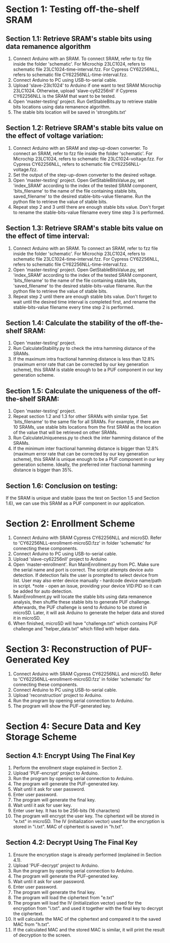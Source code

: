 
# Section 1: Testing off-the-shelf SRAM
## Section 1.1:  Retrieve SRAM's stable bits using data remanence algorithm
1. Connect Arduino with an SRAM. To connect SRAM, refer to fzz file inside the folder 'schematic'. For Microchip 23LC1024, refers to schematic file 23LC1024-time-interval.fzz. For Cypress CY62256NLL, refers to schematic file CY62256NLL-time-interval.fzz.
2. Connect Arduino to PC using USB-to-serial cable.
3. Upload 'slave-23lc1024' to Arduino if one want to test SRAM Microchip 23LC1024. Otherwise, upload 'slave-cy62256nll' if Cypress CY62256NLL is the SRAM that want to be tested.
4. Open 'master-testing' project. Run GetStableBits.py to retrieve stable bits locations using data remanence algorithm.
5. The stable bits location will be saved in 'strongbits.txt'

## Section 1.2:  Retrieve SRAM's stable bits value on the effect of voltage variation:
1. Connect Arduino with an SRAM and step-up-down converter. To connect an SRAM, refer to fzz file inside the folder 'schematic'. For Microchip 23LC1024, refers to schematic file 23LC1024-voltage.fzz. For Cypress CY62256NLL, refers to schematic file CY62256NLL-voltage.fzz.
2. Set the output of the step-up-down converter to the desired voltage.
3. Open 'master-testing' project. Open GetStableBitsValue.py, set 'index_SRAM' according to the index of the tested SRAM component, 'bits_filename' to the name of the file containing stable bits, saved_filename' to the desired stable-bits-value filename. Run the python file to retrieve the value of stable bits.
4. Repeat step 2 and 3 until there are enough stable bits value. Don't forget to rename the stable-bits-value filename every time step 3 is performed.

## Section 1.3:  Retrieve SRAM's stable bits value on the effect of time interval:
1. Connect Arduino with an SRAM. To connect an SRAM, refer to fzz file inside the folder 'schematic'. For Microchip 23LC1024, refers to schematic file 23LC1024-time-interval.fzz. For Cypress CY62256NLL, refers to schematic file CY62256NLL-time-interval.fzz.
2. Open 'master-testing' project. Open GetStableBitsValue.py, set 'index_SRAM' according to the index of the tested SRAM component, 'bits_filename' to the name of the file containing stable bits, 'saved_filename' to the desired stable-bits-value filename. Run the python file to retrieve the value of stable bits.
3. Repeat step 2 until there are enough stable bits value. Don't forget to wait until the desired time interval is completed first, and rename the stable-bits-value filename every time step 2 is performed.

## Section 1.4:  Calculate the stability of the off-the-shelf SRAM:
1. Open 'master-testing' project.
2. Run CalculateStability.py to check the intra hamming distance of the SRAMs.
3. If the maximum intra fractional hamming distance is less than 12.8% (maximum error rate that can be corrected by our key generation scheme), this SRAM is stable enough to be a PUF component in our key generation scheme.

## Section 1.5:  Calculate the uniqueness of the off-the-shelf SRAM:
1. Open 'master-testing' project.
2. Repeat section 1.2 and 1.3 for other SRAMs with similar type. Set 'bits_filename' to the same file for all SRAMs. For example, if there are 10 SRAMs, use stable bits locations from the first SRAM as the location of the value that will be retrieved on other SRAMs.
3. Run CalculateUniqueness.py to check the inter hamming distance of the SRAMs.
4. If the minimum inter fractional hamming distance is bigger than 12.8% (maximum error rate that can be corrected by our key generation scheme), this SRAM is unique enough to be a PUF component in our key generation scheme. Ideally, the preferred inter fractional hamming distance is bigger than 35%.

## Section 1.6:  Conclusion on testing:
If the SRAM is unique and stable (pass the test on Section 1.5 and Section 1.6), we can use this SRAM as a PUF component in our application.

# Section 2: Enrollment Scheme
1. Connect Arduino with SRAM Cypress CY62256NLL and microSD. Refer to 'CY62256NLL-enrollment-microSD.fzz' in folder 'schematic' for connecting these components.
2. Connect Arduino to PC using USB-to-serial cable.
3. Upload 'slave-cy62256nll' project to Arduino
4. Open 'master-enrollment'. Run MainEnrollment.py from PC. Make sure the serial name and port is correct.  The script attempts device auto detection.  If detection fails the user is prompted to select device from list.  User may also enter device manually - hardcode device name/path in script.  *note - open an issue, providing your device VID:PID so it can be added for auto detection.
5. MainEnrollment.py will locate the stable bits using data remanence analysis, then shuffle these stable bits to generate PUF challenge. Afterwards, the PUF challenge is send to Arduino to be stored in microSD. Later, it will ask Arduino to generate the helper data and stored it in microSD.
6. When finished, microSD will have "challenge.txt" which contains PUF challenge and "helper_data.txt" which filled with helper data.

# Section 3: Reconstruction of PUF-Generated Key
1. Connect Arduino with SRAM Cypress CY62256NLL and microSD. Refer to 'CY62256NLL-enrollment-microSD.fzz' in folder 'schematic' for connecting these components.
2. Connect Arduino to PC using USB-to-serial cable.
3. Upload 'reconstruction' project to Arduino.
4. Run the program by opening serial connection to Arduino.
5. The program will show the PUF-generated key.

# Section 4: Secure Data and Key Storage Scheme
## Section 4.1: Encrypt Using The Final Key
1. Perform the enrollment stage explained in Section 2.
2. Upload 'PUF-encrypt' project to Arduino.
3. Run the program by opening serial connection to Arduino.
4. The program will generate the PUF-generated key.
5. Wait until it ask for user password.
6. Enter user password.
7. The program will generate the final key.
8. Wait until it ask for user key.
9. Enter user key. It has to be 256-bits (16 characters)
10. The program will encrypt the user key. The ciphertext will be stored in "e.txt" in microSD. The IV (initialization vector) used for the encryption is stored in "i.txt". MAC of ciphertext is saved in "h.txt".

## Section 4.2: Decrypt Using The Final Key
1. Ensure the encryption stage is already performed (explained in Section 4.1).
2. Upload 'PUF-decrypt' project to Arduino.
3. Run the program by opening serial connection to Arduino.
4. The program will generate the PUF-generated key.
5. Wait until it ask for user password.
6. Enter user password.
7. The program will generate the final key.
8. The program will load the ciphertext from "e.txt" 
9. The program will load the IV (initialization vector) used for the encryption from "i.txt". and used it together with the final key to decrypt the ciphertext.
10. It will calculate the MAC of the ciphertext and compared it to the saved MAC from "h.txt".
11. If the calculated MAC and the stored MAC is similar, it will print the result of decryption to the screen.
